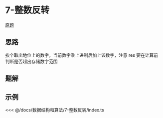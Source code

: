 # 7-整数反转

[原题](https://leetcode-cn.com/problems/reverse-integer/)

## 思路

挨个取出地位上的数字，当前数字乘上进制后加上该数字，注意 res 要在计算前判断是否超出存储数字范围

## 题解

## 示例

<<< @/docs/数据结构和算法/7-整数反转/index.ts
